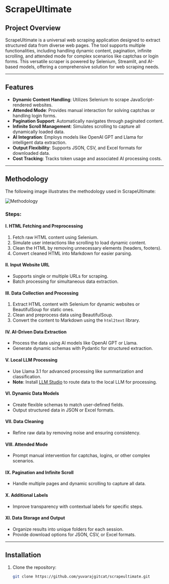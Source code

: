 # ScrapeUltimate

## Project Overview
ScrapeUltimate is a universal web scraping application designed to extract structured data from diverse web pages. The tool supports multiple functionalities, including handling dynamic content, pagination, infinite scrolling, and attended mode for complex scenarios like captchas or login forms. This versatile scraper is powered by Selenium, Streamlit, and AI-based models, offering a comprehensive solution for web scraping needs.

---

## Features
- **Dynamic Content Handling**: Utilizes Selenium to scrape JavaScript-rendered websites.
- **Attended Mode**: Provides manual interaction for solving captchas or handling login forms.
- **Pagination Support**: Automatically navigates through paginated content.
- **Infinite Scroll Management**: Simulates scrolling to capture all dynamically loaded data.
- **AI Integration**: Employs models like OpenAI GPT and Llama for intelligent data extraction.
- **Output Flexibility**: Supports JSON, CSV, and Excel formats for downloaded data.
- **Cost Tracking**: Tracks token usage and associated AI processing costs.

---

## Methodology
The following image illustrates the methodology used in ScrapeUltimate:

![Methodology](https://via.placeholder.com/600x400?text=Insert+Methodology+Image+Here)

### Steps:

#### I. HTML Fetching and Preprocessing
1. Fetch raw HTML content using Selenium.
2. Simulate user interactions like scrolling to load dynamic content.
3. Clean the HTML by removing unnecessary elements (headers, footers).
4. Convert cleaned HTML into Markdown for easier parsing.

#### II. Input Website URL
- Supports single or multiple URLs for scraping.
- Batch processing for simultaneous data extraction.

#### III. Data Collection and Processing
1. Extract HTML content with Selenium for dynamic websites or BeautifulSoup for static ones.
2. Clean and preprocess data using BeautifulSoup.
3. Convert the content to Markdown using the `html2text` library.

#### IV. AI-Driven Data Extraction
- Process the data using AI models like OpenAI GPT or Llama.
- Generate dynamic schemas with Pydantic for structured extraction.

#### V. Local LLM Processing
- Use Llama 3.1 for advanced processing like summarization and classification.
- **Note**: Install [LLM Studio](https://lmstudio.ai) to route data to the local LLM for processing.

#### VI. Dynamic Data Models
- Create flexible schemas to match user-defined fields.
- Output structured data in JSON or Excel formats.

#### VII. Data Cleaning
- Refine raw data by removing noise and ensuring consistency.

#### VIII. Attended Mode
- Prompt manual intervention for captchas, logins, or other complex scenarios.

#### IX. Pagination and Infinite Scroll
- Handle multiple pages and dynamic scrolling to capture all data.

#### X. Additional Labels
- Improve transparency with contextual labels for specific steps.

#### XI. Data Storage and Output
- Organize results into unique folders for each session.
- Provide download options for JSON, CSV, or Excel formats.

---

## Installation

1. Clone the repository:
   ```bash
   git clone https://github.com/yuvarajgitcat/scrapeultimate.git
